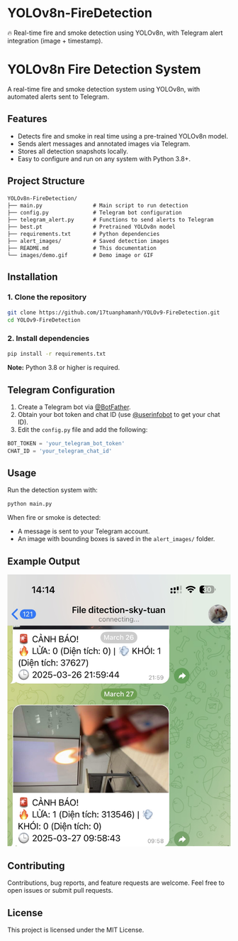 # YOLOv8n-FireDetection
🔥 Real-time fire and smoke detection using YOLOv8n, with Telegram alert integration (image + timestamp).


# YOLOv8n Fire Detection System

A real-time fire and smoke detection system using YOLOv8n, with automated alerts sent to Telegram.

## Features

- Detects fire and smoke in real time using a pre-trained YOLOv8n model.
- Sends alert messages and annotated images via Telegram.
- Stores all detection snapshots locally.
- Easy to configure and run on any system with Python 3.8+.

## Project Structure

```
YOLOv8n-FireDetection/
├── main.py                # Main script to run detection
├── config.py              # Telegram bot configuration
├── telegram_alert.py      # Functions to send alerts to Telegram
├── best.pt                # Pretrained YOLOv8n model
├── requirements.txt       # Python dependencies
├── alert_images/          # Saved detection images
├── README.md              # This documentation
└── images/demo.gif        # Demo image or GIF
```

## Installation

### 1. Clone the repository

```bash
git clone https://github.com/17tuanphamanh/YOLOv9-FireDetection.git
cd YOLOv9-FireDetection
```

### 2. Install dependencies

```bash
pip install -r requirements.txt
```

**Note:** Python 3.8 or higher is required.

## Telegram Configuration

1. Create a Telegram bot via [@BotFather](https://t.me/BotFather).
2. Obtain your bot token and chat ID (use [@userinfobot](https://t.me/userinfobot) to get your chat ID).
3. Edit the `config.py` file and add the following:

```python
BOT_TOKEN = 'your_telegram_bot_token'
CHAT_ID = 'your_telegram_chat_id'
```

## Usage

Run the detection system with:

```bash
python main.py
```

When fire or smoke is detected:
- A message is sent to your Telegram account.
- An image with bounding boxes is saved in the `alert_images/` folder.

## Example Output

![Detection Example](images/ex.jpg)


## Contributing

Contributions, bug reports, and feature requests are welcome. Feel free to open issues or submit pull requests.

## License

This project is licensed under the MIT License.
